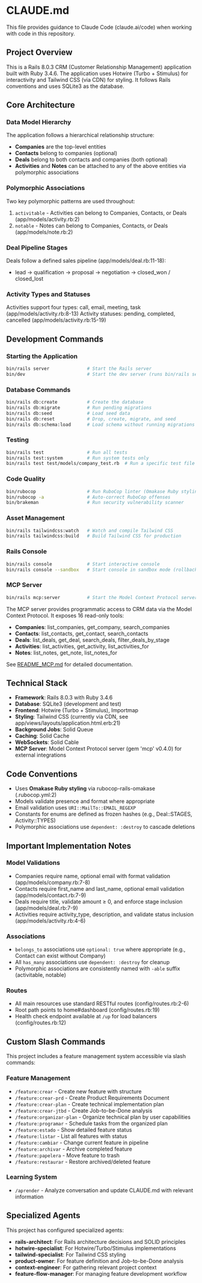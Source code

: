 # CLAUDE.md

This file provides guidance to Claude Code (claude.ai/code) when working with code in this repository.

## Project Overview

This is a Rails 8.0.3 CRM (Customer Relationship Management) application built with Ruby 3.4.6. The application uses Hotwire (Turbo + Stimulus) for interactivity and Tailwind CSS (via CDN) for styling. It follows Rails conventions and uses SQLite3 as the database.

## Core Architecture

### Data Model Hierarchy

The application follows a hierarchical relationship structure:
- **Companies** are the top-level entities
- **Contacts** belong to companies (optional)
- **Deals** belong to both contacts and companies (both optional)
- **Activities** and **Notes** can be attached to any of the above entities via polymorphic associations

### Polymorphic Associations

Two key polymorphic patterns are used throughout:
1. `activitable` - Activities can belong to Companies, Contacts, or Deals (app/models/activity.rb:2)
2. `notable` - Notes can belong to Companies, Contacts, or Deals (app/models/note.rb:2)

### Deal Pipeline Stages

Deals follow a defined sales pipeline (app/models/deal.rb:11-18):
- lead → qualification → proposal → negotiation → closed_won / closed_lost

### Activity Types and Statuses

Activities support four types: call, email, meeting, task (app/models/activity.rb:8-13)
Activity statuses: pending, completed, cancelled (app/models/activity.rb:15-19)

## Development Commands

### Starting the Application
```bash
bin/rails server              # Start the Rails server
bin/dev                       # Start the dev server (runs bin/rails server)
```

### Database Commands
```bash
bin/rails db:create           # Create the database
bin/rails db:migrate          # Run pending migrations
bin/rails db:seed             # Load seed data
bin/rails db:reset            # Drop, create, migrate, and seed
bin/rails db:schema:load      # Load schema without running migrations
```

### Testing
```bash
bin/rails test                # Run all tests
bin/rails test:system         # Run system tests only
bin/rails test test/models/company_test.rb  # Run a specific test file
```

### Code Quality
```bash
bin/rubocop                   # Run RuboCop linter (Omakase Ruby styling)
bin/rubocop -a                # Auto-correct RuboCop offenses
bin/brakeman                  # Run security vulnerability scanner
```

### Asset Management
```bash
bin/rails tailwindcss:watch   # Watch and compile Tailwind CSS
bin/rails tailwindcss:build   # Build Tailwind CSS for production
```

### Rails Console
```bash
bin/rails console             # Start interactive console
bin/rails console --sandbox   # Start console in sandbox mode (rollback on exit)
```

### MCP Server
```bash
bin/rails mcp:server          # Start the Model Context Protocol server
```

The MCP server provides programmatic access to CRM data via the Model Context Protocol. It exposes 16 read-only tools:
- **Companies**: list_companies, get_company, search_companies
- **Contacts**: list_contacts, get_contact, search_contacts
- **Deals**: list_deals, get_deal, search_deals, filter_deals_by_stage
- **Activities**: list_activities, get_activity, list_activities_for
- **Notes**: list_notes, get_note, list_notes_for

See [README_MCP.md](README_MCP.md) for detailed documentation.

## Technical Stack

- **Framework**: Rails 8.0.3 with Ruby 3.4.6
- **Database**: SQLite3 (development and test)
- **Frontend**: Hotwire (Turbo + Stimulus), Importmap
- **Styling**: Tailwind CSS (currently via CDN, see app/views/layouts/application.html.erb:21)
- **Background Jobs**: Solid Queue
- **Caching**: Solid Cache
- **WebSockets**: Solid Cable
- **MCP Server**: Model Context Protocol server (gem 'mcp' v0.4.0) for external integrations

## Code Conventions

- Uses **Omakase Ruby styling** via rubocop-rails-omakase (.rubocop.yml:2)
- Models validate presence and format where appropriate
- Email validation uses `URI::MailTo::EMAIL_REGEXP`
- Constants for enums are defined as frozen hashes (e.g., Deal::STAGES, Activity::TYPES)
- Polymorphic associations use `dependent: :destroy` to cascade deletions

## Important Implementation Notes

### Model Validations
- Companies require name, optional email with format validation (app/models/company.rb:7-8)
- Contacts require first_name and last_name, optional email validation (app/models/contact.rb:7-9)
- Deals require title, validate amount ≥ 0, and enforce stage inclusion (app/models/deal.rb:7-9)
- Activities require activity_type, description, and validate status inclusion (app/models/activity.rb:4-6)

### Associations
- `belongs_to` associations use `optional: true` where appropriate (e.g., Contact can exist without Company)
- All `has_many` associations use `dependent: :destroy` for cleanup
- Polymorphic associations are consistently named with `-able` suffix (activitable, notable)

### Routes
- All main resources use standard RESTful routes (config/routes.rb:2-6)
- Root path points to home#dashboard (config/routes.rb:19)
- Health check endpoint available at `/up` for load balancers (config/routes.rb:12)

## Custom Slash Commands

This project includes a feature management system accessible via slash commands:

### Feature Management
- `/feature:crear` - Create new feature with structure
- `/feature:crear-prd` - Create Product Requirements Document
- `/feature:crear-plan` - Create technical implementation plan
- `/feature:crear-jtbd` - Create Job-to-be-Done analysis
- `/feature:organizar-plan` - Organize technical plan by user capabilities
- `/feature:programar` - Schedule tasks from the organized plan
- `/feature:estado` - Show detailed feature status
- `/feature:listar` - List all features with status
- `/feature:cambiar` - Change current feature in pipeline
- `/feature:archivar` - Archive completed feature
- `/feature:papelera` - Move feature to trash
- `/feature:restaurar` - Restore archived/deleted feature

### Learning System
- `/aprender` - Analyze conversation and update CLAUDE.md with relevant information

## Specialized Agents

This project has configured specialized agents:
- **rails-architect**: For Rails architecture decisions and SOLID principles
- **hotwire-specialist**: For Hotwire/Turbo/Stimulus implementations
- **tailwind-specialist**: For Tailwind CSS styling
- **product-owner**: For feature definition and Job-to-be-Done analysis
- **context-engineer**: For gathering relevant project context
- **feature-flow-manager**: For managing feature development workflow
